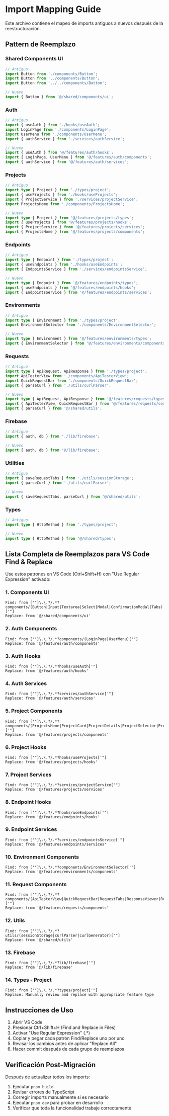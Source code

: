 # Import Mapping Guide

Este archivo contiene el mapeo de imports antiguos a nuevos después de la reestructuración.

## Pattern de Reemplazo

### Shared Components UI
```typescript
// Antiguo
import Button from './components/Button';
import Button from '../components/Button';
import Button from '../../components/Button';

// Nuevo
import { Button } from '@/shared/components/ui';
```

### Auth
```typescript
// Antiguo
import { useAuth } from './hooks/useAuth';
import LoginPage from './components/LoginPage';
import UserMenu from './components/UserMenu';
import { authService } from './services/authService';

// Nuevo
import { useAuth } from '@/features/auth/hooks';
import { LoginPage, UserMenu } from '@/features/auth/components';
import { authService } from '@/features/auth/services';
```

### Projects
```typescript
// Antiguo
import type { Project } from './types/project';
import { useProjects } from './hooks/useProjects';
import { ProjectService } from './services/projectService';
import ProjectsHome from './components/ProjectsHome';

// Nuevo
import type { Project } from '@/features/projects/types';
import { useProjects } from '@/features/projects/hooks';
import { ProjectService } from '@/features/projects/services';
import { ProjectsHome } from '@/features/projects/components';
```

### Endpoints
```typescript
// Antiguo
import type { Endpoint } from './types/project';
import { useEndpoints } from './hooks/useEndpoints';
import { EndpointsService } from './services/endpointsService';

// Nuevo
import type { Endpoint } from '@/features/endpoints/types';
import { useEndpoints } from '@/features/endpoints/hooks';
import { EndpointsService } from '@/features/endpoints/services';
```

### Environments
```typescript
// Antiguo
import type { Environment } from './types/project';
import EnvironmentSelector from './components/EnvironmentSelector';

// Nuevo
import type { Environment } from '@/features/environments/types';
import { EnvironmentSelector } from '@/features/environments/components';
```

### Requests
```typescript
// Antiguo
import type { ApiRequest, ApiResponse } from './types/project';
import ApiTesterView from './components/ApiTesterView';
import QuickRequestBar from './components/QuickRequestBar';
import { parseCurl } from './utils/curlParser';

// Nuevo
import type { ApiRequest, ApiResponse } from '@/features/requests/types';
import { ApiTesterView, QuickRequestBar } from '@/features/requests/components';
import { parseCurl } from '@/shared/utils';
```

### Firebase
```typescript
// Antiguo
import { auth, db } from './lib/firebase';

// Nuevo
import { auth, db } from '@/lib/firebase';
```

### Utilities
```typescript
// Antiguo
import { saveRequestTabs } from './utils/sessionStorage';
import { parseCurl } from './utils/curlParser';

// Nuevo
import { saveRequestTabs, parseCurl } from '@/shared/utils';
```

### Types
```typescript
// Antiguo
import type { HttpMethod } from './types/project';

// Nuevo
import type { HttpMethod } from '@/shared/types';
```

## Lista Completa de Reemplazos para VS Code Find & Replace

Use estos patrones en VS Code (Ctrl+Shift+H) con "Use Regular Expression" activado:

### 1. Components UI
```
Find: from ['"]\.\.?/.*?components/(Button|Input|Textarea|Select|Modal|ConfirmationModal|Tabs)['"]
Replace: from '@/shared/components/ui'
```

### 2. Auth Components
```
Find: from ['"]\.\.?/.*?components/(LoginPage|UserMenu)['"]
Replace: from '@/features/auth/components'
```

### 3. Auth Hooks
```
Find: from ['"]\.\.?/.*?hooks/useAuth['"]
Replace: from '@/features/auth/hooks'
```

### 4. Auth Services
```
Find: from ['"]\.\.?/.*?services/authService['"]
Replace: from '@/features/auth/services'
```

### 5. Project Components
```
Find: from ['"]\.\.?/.*?components/(ProjectsHome|ProjectCard|ProjectDetails|ProjectSelector|ProjectSelectionModal|ProjectsSidebar|CreateProjectModal)['"]
Replace: from '@/features/projects/components'
```

### 6. Project Hooks
```
Find: from ['"]\.\.?/.*?hooks/useProjects['"]
Replace: from '@/features/projects/hooks'
```

### 7. Project Services
```
Find: from ['"]\.\.?/.*?services/projectService['"]
Replace: from '@/features/projects/services'
```

### 8. Endpoint Hooks
```
Find: from ['"]\.\.?/.*?hooks/useEndpoints['"]
Replace: from '@/features/endpoints/hooks'
```

### 9. Endpoint Services
```
Find: from ['"]\.\.?/.*?services/endpointsService['"]
Replace: from '@/features/endpoints/services'
```

### 10. Environment Components
```
Find: from ['"]\.\.?/.*?components/EnvironmentSelector['"]
Replace: from '@/features/environments/components'
```

### 11. Request Components
```
Find: from ['"]\.\.?/.*?components/(ApiTesterView|QuickRequestBar|RequestTabs|ResponseViewer|RequestMethodSelect|ProjectView)['"]
Replace: from '@/features/requests/components'
```

### 12. Utils
```
Find: from ['"]\.\.?/.*?utils/(sessionStorage|curlParser|curlGenerator)['"]
Replace: from '@/shared/utils'
```

### 13. Firebase
```
Find: from ['"]\.\.?/.*?lib/firebase['"]
Replace: from '@/lib/firebase'
```

### 14. Types - Project
```
Find: from ['"]\.\.?/.*?types/project['"]
Replace: Manually review and replace with appropriate feature type
```

## Instrucciones de Uso

1. Abrir VS Code
2. Presionar Ctrl+Shift+H (Find and Replace in Files)
3. Activar "Use Regular Expression" (.*)
4. Copiar y pegar cada patrón Find/Replace uno por uno
5. Revisar los cambios antes de aplicar "Replace All"
6. Hacer commit después de cada grupo de reemplazos

## Verificación Post-Migración

Después de actualizar todos los imports:

1. Ejecutar `pnpm build`
2. Revisar errores de TypeScript
3. Corregir imports manualmente si es necesario
4. Ejecutar `pnpm dev` para probar en desarrollo
5. Verificar que toda la funcionalidad trabaje correctamente
